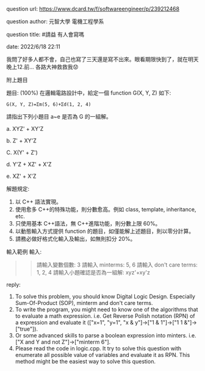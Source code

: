 question url: https://www.dcard.tw/f/softwareengineer/p/239212468

question author: 元智大學 電機工程學系

question title: #請益 有人會寫嗎

date: 2022/6/18 22:11

我問了好多人都不會，自己也寫了三天還是寫不出來。眼看期限快到了，就在明天晚上12.前...
各路大神救救我😟

附上題目

題目:
(100%) 在邏輯電路設計中，給定一個 function G(X, Y, Z) 如下:

	G(X, Y, Z)=Σm(5, 6)+Σd(1, 2, 4)

請指出下列小題目 a~e 是否為 G 的一組解。

a. XYZ' + XY'Z

b. Z' + XY'Z

C. X(Y' + Z')

d. Y'Z + XZ' + X'Z

e. XZ' + X'Z

解題規定:
1. 以 C++ 語法實現。
2. 使用愈多 C++的特殊功能，則分數愈高。例如 class, template, inheritance, etc.
3. 只使用基本 C++語法，無 C++進階功能，則分數上限 60%。
4. 以動態輸入方式提供 function 的題目，如僅能解上述題目，則以零分計算。
5. 請務必做好格式化輸入及輸出，如無則扣分 20%。

輸入範例
輸入:
>> 請輸入變數個數: 3
>> 請輸入 minterms: 5, 6
>> 請輸入 don't care terms: 1, 2, 4
>> 請輸入小題確認是否為一組解: xyz'+xy'z


reply:
1. To solve this problem, you should know Digital Logic Design. Especially Sum-Of-Product (SOP), minterm and don't care terms.
2. To write the program, you might need to know one of the algorithms that to evaluate a math expression. i.e. Get Reverse Polish notation (RPN) of a expression and evaluate it (["x=1", "y=1", "x & y"]->["1 & 1"]->["1 1 &"]->["true"]). 
3. Or some advanced skills to parse a boolean expression into minters. i.e. ["X and Y and not Z"]->["minterm 6"].
4. Please read the code in logic.cpp. It try to solve this question with enumerate all possible value of variables and evaluate it as RPN. This method might be the easiest way to solve this question.